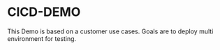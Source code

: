 # CICD-DEMO
This Demo is based on a customer use cases. Goals are to deploy multi environment for testing.
